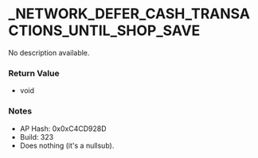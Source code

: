 # _NETWORK_DEFER_CASH_TRANSACTIONS_UNTIL_SHOP_SAVE

No description available.

### Return Value
* void

### Notes
* AP Hash: 0x0xC4CD928D
* Build: 323
* Does nothing (it's a nullsub).

